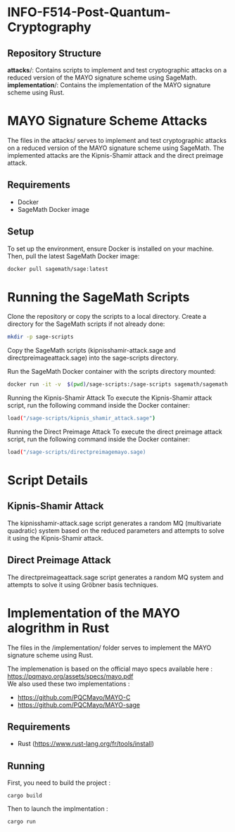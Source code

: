 # INFO-F514-Post-Quantum-Cryptography
## Repository Structure
**attacks**/: Contains scripts to implement and test cryptographic attacks on a reduced version of the MAYO signature scheme using SageMath.
**implementation**/: Contains the implementation of the MAYO signature scheme using Rust.
# MAYO Signature Scheme Attacks

The files in the attacks/ serves to implement and test cryptographic attacks on a reduced version of the MAYO signature scheme using SageMath. The implemented attacks are the Kipnis-Shamir attack and the direct preimage attack.

## Requirements

- Docker
- SageMath Docker image

## Setup

To set up the environment, ensure Docker is installed on your machine. Then, pull the latest SageMath Docker image:

```bash
docker pull sagemath/sage:latest
```
# Running the SageMath Scripts
Clone the repository or copy the scripts to a local directory.
Create a directory for the SageMath scripts if not already done:
```bash
mkdir -p sage-scripts
```
Copy the SageMath scripts (kipnisshamir-attack.sage and directpreimageattack.sage) into the sage-scripts directory.

Run the SageMath Docker container with the scripts directory mounted:

```bash
docker run -it -v  $(pwd)/sage-scripts:/sage-scripts sagemath/sagemath:latest
```
Running the Kipnis-Shamir Attack
To execute the Kipnis-Shamir attack script, run the following command inside the Docker container:

```bash
load("/sage-scripts/kipnis_shamir_attack.sage")
```
Running the Direct Preimage Attack
To execute the direct preimage attack script, run the following command inside the Docker container:

```bash
load("/sage-scripts/directpreimagemayo.sage)
```
# Script Details
## Kipnis-Shamir Attack
The kipnisshamir-attack.sage script generates a random MQ (multivariate quadratic) system based on the reduced parameters and attempts to solve it using the Kipnis-Shamir attack.

## Direct Preimage Attack
The directpreimageattack.sage script generates a random MQ system and attempts to solve it using Gröbner basis techniques.

# Implementation of the MAYO alogrithm in Rust

The files in the /implementation/ folder serves to implement the MAYO signature scheme using Rust.  

The implemenation is based on the official mayo specs available here : https://pqmayo.org/assets/specs/mayo.pdf  
We also used these two implementations :
- https://github.com/PQCMayo/MAYO-C
- https://github.com/PQCMayo/MAYO-sage


## Requirements   
- Rust  (https://www.rust-lang.org/fr/tools/install)

## Running 

First, you need to build the project :
```
cargo build
```

Then to launch the implmentation :
```
cargo run
```

